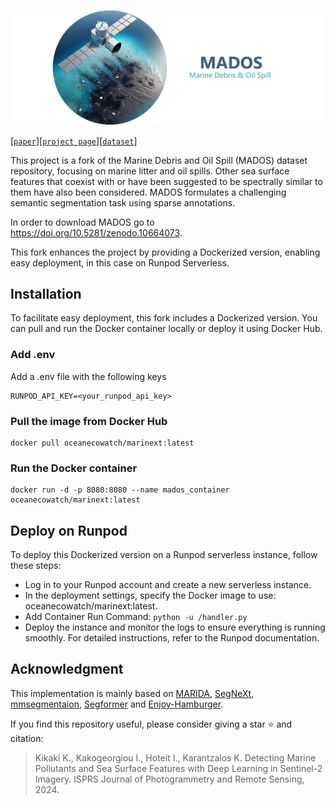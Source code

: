 ![MADOS Logo](./.github/MADOS_LOGO_text.png)


[[`paper`](https://www.sciencedirect.com/science/article/pii/S0924271624000625)][[`project page`](https://marine-pollution.github.io/)][[`dataset`](https://zenodo.org/records/10664073)]

This project is a fork of the Marine Debris and Oil Spill (MADOS) dataset repository, focusing on marine litter and oil spills. Other sea surface features that coexist with or have been suggested to be spectrally similar to them have also been considered. MADOS formulates a challenging semantic segmentation task using sparse annotations.

In order to download MADOS go to https://doi.org/10.5281/zenodo.10664073.

This fork enhances the project by providing a Dockerized version, enabling easy deployment, in this case on Runpod Serverless.

## Installation
To facilitate easy deployment, this fork includes a Dockerized version. You can pull and run the Docker container locally or deploy it using Docker Hub.

### Add .env

Add a .env file with the following keys

```
RUNPOD_API_KEY=<your_runpod_api_key>
```
### Pull the image from Docker Hub

```
docker pull oceanecowatch/marinext:latest
```

### Run the Docker container
```
docker run -d -p 8080:8080 --name mados_container oceanecowatch/marinext:latest
```
## Deploy on Runpod
To deploy this Dockerized version on a Runpod serverless instance, follow these steps:

- Log in to your Runpod account and create a new serverless instance.
- In the deployment settings, specify the Docker image to use: oceanecowatch/marinext:latest.
- Add Container Run Command: `python -u /handler.py`
- Deploy the instance and monitor the logs to ensure everything is running smoothly.
For detailed instructions, refer to the Runpod documentation.


 ## Acknowledgment

This implementation is mainly based on [MARIDA](https://github.com/marine-debris/marine-debris.github.io), [SegNeXt](https://github.com/Visual-Attention-Network/SegNeXt), [mmsegmentaion](https://github.com/open-mmlab/mmsegmentation/tree/v0.24.1), [Segformer](https://github.com/NVlabs/SegFormer) and [Enjoy-Hamburger](https://github.com/Gsunshine/Enjoy-Hamburger).



If you find this repository useful, please consider giving a star :star: and citation:
 > Kikaki K., Kakogeorgiou I., Hoteit I., Karantzalos K. Detecting Marine Pollutants and Sea Surface Features with Deep Learning in Sentinel-2 Imagery. ISPRS Journal of Photogrammetry and Remote Sensing, 2024.
